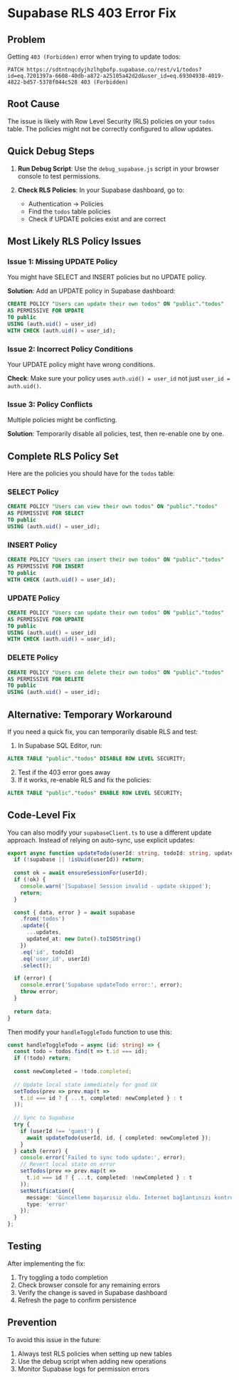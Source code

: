 # Supabase RLS 403 Error Fix

## Problem
Getting `403 (Forbidden)` error when trying to update todos:
```
PATCH https://sdtntnqcdyjhzlhgbofp.supabase.co/rest/v1/todos?id=eq.7201397a-6608-40db-a872-a25105a42d2d&user_id=eq.69304938-4019-4822-bd57-5378f044c528 403 (Forbidden)
```

## Root Cause
The issue is likely with Row Level Security (RLS) policies on your `todos` table. The policies might not be correctly configured to allow updates.

## Quick Debug Steps

1. **Run Debug Script**: Use the `debug_supabase.js` script in your browser console to test permissions.

2. **Check RLS Policies**: In your Supabase dashboard, go to:
   - Authentication → Policies
   - Find the `todos` table policies
   - Check if UPDATE policies exist and are correct

## Most Likely RLS Policy Issues

### Issue 1: Missing UPDATE Policy
You might have SELECT and INSERT policies but no UPDATE policy.

**Solution**: Add an UPDATE policy in Supabase dashboard:
```sql
CREATE POLICY "Users can update their own todos" ON "public"."todos"
AS PERMISSIVE FOR UPDATE
TO public
USING (auth.uid() = user_id)
WITH CHECK (auth.uid() = user_id);
```

### Issue 2: Incorrect Policy Conditions
Your UPDATE policy might have wrong conditions.

**Check**: Make sure your policy uses `auth.uid() = user_id` not just `user_id = auth.uid()`.

### Issue 3: Policy Conflicts
Multiple policies might be conflicting.

**Solution**: Temporarily disable all policies, test, then re-enable one by one.

## Complete RLS Policy Set

Here are the policies you should have for the `todos` table:

### SELECT Policy
```sql
CREATE POLICY "Users can view their own todos" ON "public"."todos"
AS PERMISSIVE FOR SELECT
TO public
USING (auth.uid() = user_id);
```

### INSERT Policy
```sql
CREATE POLICY "Users can insert their own todos" ON "public"."todos"
AS PERMISSIVE FOR INSERT
TO public
WITH CHECK (auth.uid() = user_id);
```

### UPDATE Policy
```sql
CREATE POLICY "Users can update their own todos" ON "public"."todos"
AS PERMISSIVE FOR UPDATE
TO public
USING (auth.uid() = user_id)
WITH CHECK (auth.uid() = user_id);
```

### DELETE Policy
```sql
CREATE POLICY "Users can delete their own todos" ON "public"."todos"
AS PERMISSIVE FOR DELETE
TO public
USING (auth.uid() = user_id);
```

## Alternative: Temporary Workaround

If you need a quick fix, you can temporarily disable RLS and test:

1. In Supabase SQL Editor, run:
```sql
ALTER TABLE "public"."todos" DISABLE ROW LEVEL SECURITY;
```

2. Test if the 403 error goes away
3. If it works, re-enable RLS and fix the policies:
```sql
ALTER TABLE "public"."todos" ENABLE ROW LEVEL SECURITY;
```

## Code-Level Fix

You can also modify your `supabaseClient.ts` to use a different update approach. Instead of relying on auto-sync, use explicit updates:

```typescript
export async function updateTodo(userId: string, todoId: string, updates: Partial<Todo>) {
  if (!supabase || !isUuid(userId)) return;
  
  const ok = await ensureSessionFor(userId);
  if (!ok) {
    console.warn('[Supabase] Session invalid - update skipped');
    return;
  }

  const { data, error } = await supabase
    .from('todos')
    .update({
      ...updates,
      updated_at: new Date().toISOString()
    })
    .eq('id', todoId)
    .eq('user_id', userId)
    .select();

  if (error) {
    console.error('Supabase updateTodo error:', error);
    throw error;
  }
  
  return data;
}
```

Then modify your `handleToggleTodo` function to use this:

```typescript
const handleToggleTodo = async (id: string) => {
  const todo = todos.find(t => t.id === id);
  if (!todo) return;
  
  const newCompleted = !todo.completed;
  
  // Update local state immediately for good UX
  setTodos(prev => prev.map(t => 
    t.id === id ? { ...t, completed: newCompleted } : t
  ));
  
  // Sync to Supabase
  try {
    if (userId !== 'guest') {
      await updateTodo(userId, id, { completed: newCompleted });
    }
  } catch (error) {
    console.error('Failed to sync todo update:', error);
    // Revert local state on error
    setTodos(prev => prev.map(t => 
      t.id === id ? { ...t, completed: !newCompleted } : t
    ));
    setNotification({ 
      message: 'Güncelleme başarısız oldu. İnternet bağlantınızı kontrol edin.', 
      type: 'error' 
    });
  }
};
```

## Testing

After implementing the fix:

1. Try toggling a todo completion
2. Check browser console for any remaining errors
3. Verify the change is saved in Supabase dashboard
4. Refresh the page to confirm persistence

## Prevention

To avoid this issue in the future:
1. Always test RLS policies when setting up new tables
2. Use the debug script when adding new operations
3. Monitor Supabase logs for permission errors